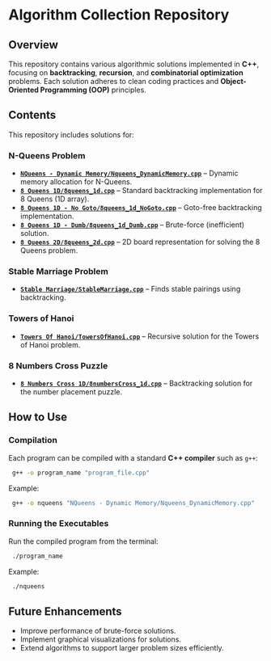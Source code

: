 # Algorithm Collection Repository

## Overview

This repository contains various algorithmic solutions implemented in **C++**, focusing on **backtracking**, **recursion**, and **combinatorial optimization** problems. Each solution adheres to clean coding practices and **Object-Oriented Programming (OOP)** principles.

## Contents

This repository includes solutions for:

### **N-Queens Problem**

- **[`NQueens - Dynamic Memory/Nqueens_DynamicMemory.cpp`](./NQueens%20-%20Dynamic%20Memory/Nqueens_DynamicMemory.cpp)** – Dynamic memory allocation for N-Queens.
- **[`8 Queens 1D/8queens_1d.cpp`](./8%20Queens%201D/8queens_1d.cpp)** – Standard backtracking implementation for 8 Queens (1D array).
- **[`8 Queens 1D - No Goto/8queens_1d_NoGoto.cpp`](./8%20Queens%201D%20-%20No%20Goto/8queens_1d_NoGoto.cpp)** – Goto-free backtracking implementation.
- **[`8 Queens 1D - Dumb/8queens_1d_Dumb.cpp`](./8%20Queens%201D%20-%20Dumb/8queens_1d_Dumb.cpp)** – Brute-force (inefficient) solution.
- **[`8 Queens 2D/8queens_2d.cpp`](./8%20Queens%202D/8queens_2d.cpp)** – 2D board representation for solving the 8 Queens problem.

### **Stable Marriage Problem**

- **[`Stable Marriage/StableMarriage.cpp`](./Stable%20Marriage/StableMarriage.cpp)** – Finds stable pairings using backtracking.

### **Towers of Hanoi**

- **[`Towers Of Hanoi/TowersOfHanoi.cpp`](./Towers%20Of%20Hanoi/TowersOfHanoi.cpp)** – Recursive solution for the Towers of Hanoi problem.

### **8 Numbers Cross Puzzle**

- **[`8 Numbers Cross 1D/8numbersCross_1d.cpp`](./8%20Numbers%20Cross%201D/8numbersCross_1d.cpp)** – Backtracking solution for the number placement puzzle.

## How to Use

### Compilation

Each program can be compiled with a standard **C++ compiler** such as `g++`:

```sh
 g++ -o program_name "program_file.cpp"
```

Example:

```sh
 g++ -o nqueens "NQueens - Dynamic Memory/Nqueens_DynamicMemory.cpp"
```

### Running the Executables

Run the compiled program from the terminal:

```sh
 ./program_name
```

Example:

```sh
 ./nqueens
```

## Future Enhancements

- Improve performance of brute-force solutions.
- Implement graphical visualizations for solutions.
- Extend algorithms to support larger problem sizes efficiently.
